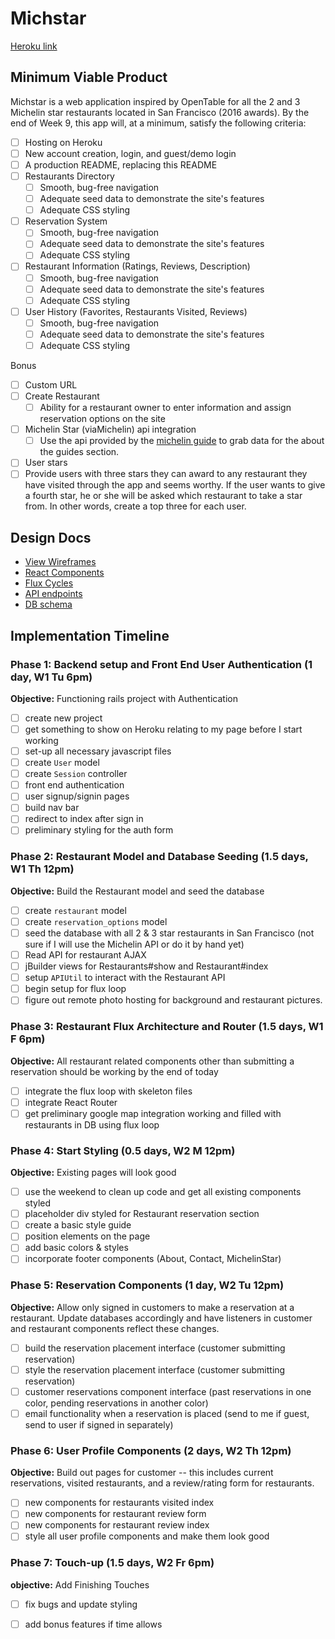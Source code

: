 # Michstar

[Heroku link](https://michstarapp.herokuapp.com)

## Minimum Viable Product

Michstar is a web application inspired by OpenTable for all the 2 and 3 Michelin star restaurants located in San Francisco (2016 awards).  By the end of Week 9, this app will, at a minimum, satisfy the following criteria:

- [ ] Hosting on Heroku
- [ ] New account creation, login, and guest/demo login
- [ ] A production README, replacing this README
- [ ] Restaurants Directory
  - [ ] Smooth, bug-free navigation
  - [ ] Adequate seed data to demonstrate the site's features
  - [ ] Adequate CSS styling
- [ ] Reservation System
  - [ ] Smooth, bug-free navigation
  - [ ] Adequate seed data to demonstrate the site's features
  - [ ] Adequate CSS styling
- [ ] Restaurant Information (Ratings, Reviews, Description)
  - [ ] Smooth, bug-free navigation
  - [ ] Adequate seed data to demonstrate the site's features
  - [ ] Adequate CSS styling
- [ ] User History (Favorites, Restaurants Visited, Reviews)
  - [ ] Smooth, bug-free navigation
  - [ ] Adequate seed data to demonstrate the site's features
  - [ ] Adequate CSS styling

Bonus

- [ ] Custom URL
- [ ] Create Restaurant
  - [ ] Ability for a restaurant owner to enter information and assign reservation options on the site
- [ ] Michelin Star (viaMichelin) api integration
  - [ ] Use the api provided by the [michelin guide](http://dev.viamichelin.com/guides-michelin-js-en.html) to grab data for the about the guides section.
- [ ] User stars
 - [ ] Provide users with three stars they can award to any restaurant they have visited through the app and seems worthy. If the user wants to give a fourth star, he or she will be asked which restaurant to take a star from. In other words, create a top three for each user.

## Design Docs
* [View Wireframes][views]
* [React Components][components]
* [Flux Cycles][flux-cycles]
* [API endpoints][api-endpoints]
* [DB schema][schema]

[views]: docs/views.md
[components]: docs/components.md
[flux-cycles]: docs/flux-cycles.md
[api-endpoints]: docs/api-endpoints.md
[schema]: docs/schema.md

## Implementation Timeline

### Phase 1: Backend setup and Front End User Authentication (1 day, W1 Tu 6pm)

**Objective:** Functioning rails project with Authentication

- [ ] create new project
- [ ] get something to show on Heroku relating to my page before I start working
- [ ] set-up all necessary javascript files
- [ ] create `User` model
- [ ] create `Session` controller
- [ ] front end authentication
- [ ] user signup/signin pages
- [ ] build nav bar
- [ ] redirect to index after sign in
- [ ] preliminary styling for the auth form

### Phase 2: Restaurant Model and Database Seeding (1.5 days, W1 Th 12pm)

**Objective:** Build the Restaurant model and seed the database

- [ ] create `restaurant` model
- [ ] create `reservation_options` model
- [ ] seed the database with all 2 & 3 star restaurants in San Francisco (not sure if I will use the Michelin API or do it by hand yet)
- [ ] Read API for restaurant AJAX
- [ ] jBuilder views for Restaurants#show and Restaurant#index
- [ ] setup `APIUtil` to interact with the Restaurant API
- [ ] begin setup for flux loop
- [ ] figure out remote photo hosting for background and restaurant pictures.

### Phase 3: Restaurant Flux Architecture and Router (1.5 days, W1 F 6pm)

**Objective:** All restaurant related components other than submitting a reservation should be working by the end of today

- [ ] integrate the flux loop with skeleton files
- [ ] integrate React Router
- [ ] get preliminary google map integration working and filled with restaurants in DB using flux loop

### Phase 4: Start Styling (0.5 days, W2 M 12pm)

**Objective:** Existing pages will look good

- [ ] use the weekend to clean up code and get all existing components styled
- [ ] placeholder div styled for Restaurant reservation section
- [ ] create a basic style guide
- [ ] position elements on the page
- [ ] add basic colors & styles
- [ ] incorporate footer components (About, Contact, MichelinStar)

### Phase 5: Reservation Components (1 day, W2 Tu 12pm)

**Objective:** Allow only signed in customers to make a reservation at a restaurant. Update databases accordingly and have listeners in customer and restaurant components reflect these changes.

- [ ] build the reservation placement interface (customer submitting reservation)
- [ ] style the reservation placement interface (customer submitting reservation)
- [ ] customer reservations component interface (past reservations in one color, pending reservations in another color)
- [ ] email functionality when a reservation is placed (send to me if guest, send to user if signed in separately)

### Phase 6: User Profile Components (2 days, W2 Th 12pm)

**Objective:** Build out pages for customer -- this includes current reservations, visited restaurants, and a review/rating form for restaurants.

- [ ] new components for restaurants visited index
- [ ] new components for restaurant review form
- [ ] new components for restaurant review index
- [ ] style all user profile components and make them look good

### Phase 7: Touch-up (1.5 days, W2 Fr 6pm)

**objective:** Add Finishing Touches

- [ ] fix bugs and update styling
- [ ] add bonus features if time allows


[phase-one]: (docs/phases/phase1.md)
[phase-two]: (docs/phases/phase2.md)
[phase-three]: (docs/phases/phase3.md)
[phase-four]: (docs/phases/phase4.md)
[phase-five]: (docs/phases/phase5.md)
